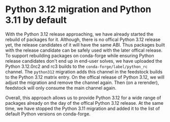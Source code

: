 # Python 3.12 migration and Python 3.11 by default

With the Python 3.12 release approaching, we have already started the
rebuild of packages for it. Although, there is no offical Python 3.12
release yet, the release candidates of it will have the same ABI. Thus
packages built with the release candidate can be safely used with the
later offical release. To support rebuilding packages on conda-forge
while ensuring Python release candidates don't end up in end-user
solves, we have uploaded the Python 3.12.0rc2 and rc3 builds to the
`conda-forge/label/python_rc` channel. The `python312` migration adds
this channel in the feedstock builds to the Python 3.12 matrix entry. On
the offical release of Python 3.12, we will adjust the migration and
remove the channel again. Then (on a rerender), feedstock will only
consume the main channel again.

Overall, this approach allows us to provide Python 3.12 for a wide range
of packages already on the day of the offical Python 3.12 release.
At the same time, we have stopped the Python 3.11 migration and added it
to the list of default Python versions on conda-forge.
